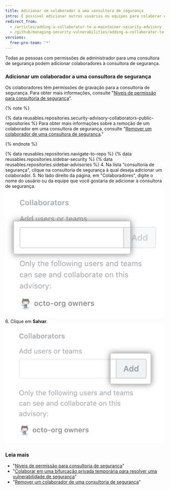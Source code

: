 ```yaml
---
title: Adicionar um colaborador a uma consultora de segurança
intro: É possível adicionar outros usuários ou equipes para colaborar em uma consultoria de segurança com você.
redirect_from:
  - /articles/adding-a-collaborator-to-a-maintainer-security-advisory
  - /github/managing-security-vulnerabilities/adding-a-collaborator-to-a-maintainer-security-advisory
versions:
  free-pro-team: '*'
---
```


Todas as pessoas com permissões de administrador para uma consultora de segurança podem adicionar colaboradores à consultora de segurança.

### Adicionar um colaborador a uma consultora de segurança

Os colaboradores têm permissões de gravação para a consultoria de segurança. Para obter mais informações, consulte "[Níveis de permissão para consultoria de segurança](/github/managing-security-vulnerabilities/permission-levels-for-security-advisories)".

{% note %}

{% data reusables.repositories.security-advisory-collaborators-public-repositories %} Para obter mais informações sobre a remoção de um colaborador em uma consultora de segurança, consulte "[Remover um colaborador de uma consultora de segurança](/github/managing-security-vulnerabilities/removing-a-collaborator-from-a-security-advisory)."

{% endnote %}

{% data reusables.repositories.navigate-to-repo %}
{% data reusables.repositories.sidebar-security %}
{% data reusables.repositories.sidebar-advisories %}
4. Na lista "consultoria de segurança", clique na consultoria de segurança à qual deseja adicionar um colaborador.
5. No lado direito da página, em "Colaboradores", digite o nome do usuário ou da equipe que você gostaria de adicionar à consultora de segurança. ![Campo para digitar nome de usuário ou equipe](/assets/images/help/security/add-collaborator-field.png)
6. Clique em **Salvar**. ![Botão Add (Adicionar)](/assets/images/help/security/security-advisory-add-collaborator-button.png)

### Leia mais

- "[Níveis de permissão para consultoria de segurança](/github/managing-security-vulnerabilities/permission-levels-for-security-advisories)"
- "[Colaborar em uma bifurcação privada temporária para resolver uma vulnerabilidade de segurança](/github/managing-security-vulnerabilities/collaborating-in-a-temporary-private-fork-to-resolve-a-security-vulnerability)"
- "[Remover um colaborador de uma consultoria de segurança](/github/managing-security-vulnerabilities/removing-a-collaborator-from-a-security-advisory)"
